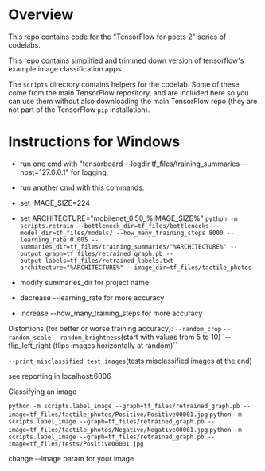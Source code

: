 # Overview

This repo contains code for the "TensorFlow for poets 2" series of codelabs.


This repo contains simplified and trimmed down version of tensorflow's example image classification apps.

The `scripts` directory contains helpers for the codelab. Some of these come from the main TensorFlow repository, and are included here so you can use them without also downloading the main TensorFlow repo (they are not part of the TensorFlow `pip` installation).

# Instructions for Windows
    
- run one cmd with
"tensorboard --logdir tf_files/training_summaries --host=127.0.0.1"
 for logging.

- run another cmd with this commands:

- set IMAGE_SIZE=224
- set ARCHITECTURE="mobilenet_0.50_%IMAGE_SIZE%"
`
python -m scripts.retrain --bottleneck_dir=tf_files/bottlenecks --model_dir=tf_files/models/ --how_many_training_steps 8000 --learning_rate 0.005 --summaries_dir=tf_files/training_summaries/"%ARCHITECTURE%" --output_graph=tf_files/retrained_graph.pb --output_labels=tf_files/retrained_labels.txt --architecture="%ARCHITECTURE%" --image_dir=tf_files/tactile_photos
`

- modify summaries_dir for project name
- decrease --learning_rate for more accuracy
- increase --how_many_training_steps for more accuracy

Distortions (for better or worse training accuracy): 
`--random_crop`
`--random_scale`
`--random_brightness`(start with values from 5 to 10)
`--flip_left_right (flips images horizontally at random)``

`--print_misclassified_test_images`(tests misclassified images at the end)

see reporting in localhost:6006

Classifying an image

`python -m scripts.label_image --graph=tf_files/retrained_graph.pb --image=tf_files/tactile_photos/Positive/Positive00001.jpg`
`python -m scripts.label_image --graph=tf_files/retrained_graph.pb --image=tf_files/tactile_photos/Negative/Negative00001.jpg`
`python -m scripts.label_image --graph=tf_files/retrained_graph.pb --image=tf_files/tests/Positive00001.jpg`

change --image param for your image
	



